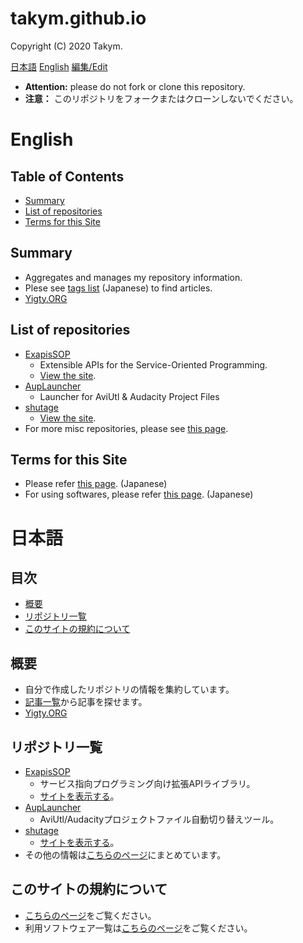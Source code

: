 # takym.github.io
Copyright (C) 2020 Takym.

[日本語](#ja)
[English](#en)
[編集/Edit](https://github.com/Takym/takym.github.io/)

* **Attention:** please do not fork or clone this repository.
* **注意：** このリポジトリをフォークまたはクローンしないでください。

# English <a id="en"></a>
## Table of Contents
* [Summary](#en_summary)
* [List of repositories](#en_repos)
* [Terms for this Site](#en_terms)

## Summary <a id="en_summary"></a>
* Aggregates and manages my repository information.
* Plese see [tags list](https://takym.github.io/articles/tags.html) (Japanese) to find articles.
* [Yigty.ORG](https://github.com/YigtyORG/Yigty.ORG)

## List of repositories <a id="en_repos"></a>
* [ExapisSOP](https://github.com/Takym/ExapisSOP)
	* Extensible APIs for the Service-Oriented Programming.
	* [View the site](https://takym.github.io/ExapisSOP).
* [AupLauncher](https://github.com/Takym/AupLauncher)
	* Launcher for AviUtl & Audacity Project Files
* [shutage](https://github.com/Takym/shutage)
	* [View the site](https://takym.github.io/shutage).
* For more misc repositories, please see [this page](./repos.md).

## Terms for this Site <a id="en_terms"></a>
* Please refer [this page](./LICENSE.md). (Japanese)
* For using softwares, please refer [this page](./using_softwares.md). (Japanese)

# 日本語 <a id="ja"></a>
## 目次
* [概要](#ja_summary)
* [リポジトリ一覧](#ja_repos)
* [このサイトの規約について](#ja_terms)

## 概要 <a id="ja_summary"></a>
* 自分で作成したリポジトリの情報を集約しています。
* [記事一覧](https://takym.github.io/articles/tags.html)から記事を探せます。
* [Yigty.ORG](https://github.com/YigtyORG/Yigty.ORG)

## リポジトリ一覧 <a id="ja_repos"></a>
* [ExapisSOP](https://github.com/Takym/ExapisSOP)
	* サービス指向プログラミング向け拡張APIライブラリ。
	* [サイトを表示する](https://takym.github.io/ExapisSOP)。
* [AupLauncher](https://github.com/Takym/AupLauncher)
	* AviUtl/Audacityプロジェクトファイル自動切り替えツール。
* [shutage](https://github.com/Takym/shutage)
	* [サイトを表示する](https://takym.github.io/shutage)。
* その他の情報は[こちらのページ](./repos.md)にまとめています。

## このサイトの規約について <a id="ja_terms"></a>
* [こちらのページ](./LICENSE.md)をご覧ください。
* 利用ソフトウェア一覧は[こちらのページ](./using_softwares.md)をご覧ください。

